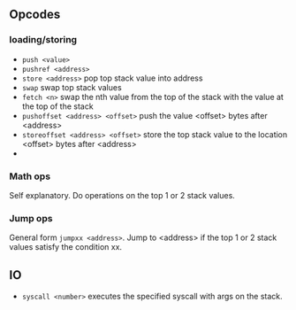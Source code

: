 ## Opcodes
### loading/storing
- `push <value>`
- `pushref <address>`
- `store <address>` pop top stack value into address
- `swap` swap top stack values
- `fetch <n>` swap the nth value from the top of the stack with the value at the top of the stack
- `pushoffset <address> <offset>` push the value \<offset\> bytes after \<address\>
- `storeoffset <address> <offset>` store the top stack value to the location \<offset\> bytes after \<address\>
- 

### Math ops
Self explanatory. Do operations on the top 1 or 2 stack values.

### Jump ops
General form `jumpxx <address>`. Jump to \<address\> if the top 1 or 2 stack values satisfy the condition xx.

## IO
- `syscall <number>` executes the specified syscall with args on the stack.
